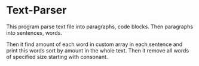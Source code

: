 # Text-Parser

This program parse text file into paragraphs, code blocks. Then paragraphs into sentences, words.

Then it find amount of each word in custom array in each sentence and print this words sort by amount in the whole text. Then it remove all words of specified size starting with consonant. 
